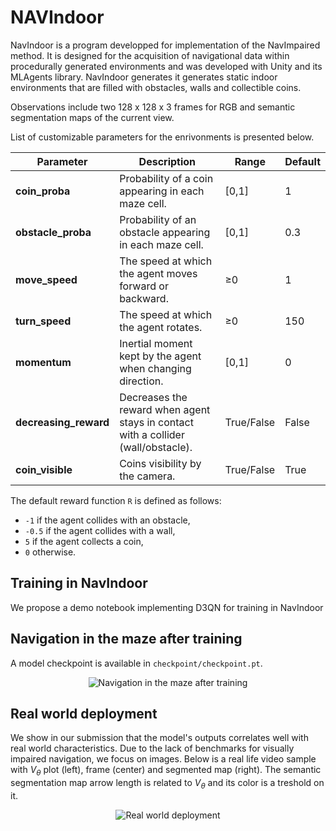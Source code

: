 # NAVIndoor

NavIndoor is a program developped for implementation of the NavImpaired method. It is designed for the acquisition of navigational data within procedurally generated environments and was developed with Unity and its MLAgents library. NavIndoor generates it generates static indoor environments that are filled with obstacles, walls and collectible coins. 

Observations include two 128 x 128 x 3 frames for RGB and semantic segmentation maps of the current view.


List of customizable parameters for the enrivonments is presented below.



| Parameter            | Description                                                              | Range            | Default |
|----------------------|--------------------------------------------------------------------------|------------------|---------|
| **coin_proba**       | Probability of a coin appearing in each maze cell.                       | [0,1]          | 1       |
| **obstacle_proba**   | Probability of an obstacle appearing in each maze cell.                  | [0,1]           | 0.3     |
| **move_speed**       | The speed at which the agent moves forward or backward.                  | ≥0 | 1       |
| **turn_speed**       | The speed at which the agent rotates.                                    | ≥0               | 150     |
| **momentum**         | Inertial moment kept by the agent when changing direction.               | [0,1]           | 0       |
| **decreasing_reward**| Decreases the reward when agent stays in contact with a collider (wall/obstacle). | True/False       | False   |
| **coin_visible**     | Coins visibility by the camera.                                         | True/False       | True    |


The default reward function `R` is defined as follows:
- `-1` if the agent collides with an obstacle,
- `-0.5` if the agent collides with a wall,
- `5` if the agent collects a coin,
- `0` otherwise.


## Training in NavIndoor

We propose a demo notebook implementing D3QN for training in NavIndoor

## Navigation in the maze after training

A model checkpoint is available in `checkpoint/checkpoint.pt`. 

<div align="center">
  <img src="https://github.com/PaperID1776/NAVIndoor/blob/main/explore.gif" alt="Navigation in the maze after training">
</div>

## Real world deployment

We show in our submission that the model's outputs correlates well with real world characteristics. Due to the lack of benchmarks for visually impaired navigation, we focus on images. Below is a real life video sample with $V_{\theta}$ plot (left), frame (center) and segmented map (right). The semantic segmentation map arrow length is related to $V_{\theta}$ and its color is a treshold on it.

<div align="center">
  <img src="https://github.com/PaperID1776/NAVIndoor/blob/main/output.gif" alt="Real world deployment">
</div>
